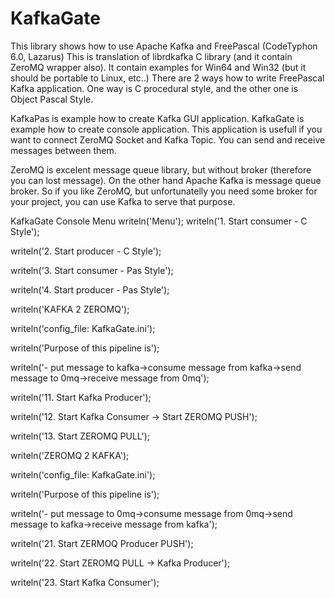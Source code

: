 # KafkaGate

This library shows how to use Apache Kafka and FreePascal (CodeTyphon 6.0, Lazarus)
This is translation of librdkafka C library (and it contain ZeroMQ wrapper also). 
It contain examples for Win64 and Win32 (but it should be portable to Linux, etc..)
There are 2 ways how to write FreePascal Kafka application. 
One way is C procedural style, and the other one is Object Pascal Style.

KafkaPas is example how to create Kafka GUI application. 
KafkaGate is example how to create console application. This application is usefull if you want to connect ZeroMQ Socket and Kafka Topic. You can send and receive messages between them. 

ZeroMQ is excelent message queue library, but without broker (therefore you can lost message).
On the other hand Apache Kafka is message queue broker. So if you like ZeroMQ, but unfortunatelly you need some broker for your project, you can use Kafka to serve that purpose.

KafkaGate Console Menu
writeln('Menu');
writeln('1. Start consumer - C Style');

writeln('2. Start producer - C Style');

writeln('3. Start consumer - Pas Style');

writeln('4. Start producer - Pas Style');

writeln('KAFKA 2 ZEROMQ');

writeln('config_file: KafkaGate.ini');

writeln('Purpose of this pipeline is');

writeln('- put message to kafka->consume message from kafka->send message to 0mq->receive message from 0mq');

writeln('11. Start Kafka Producer');

writeln('12. Start Kafka Consumer -> Start ZEROMQ PUSH');

writeln('13. Start ZEROMQ PULL');

writeln('ZEROMQ 2 KAFKA');

writeln('config_file: KafkaGate.ini');

writeln('Purpose of this pipeline is');

writeln('- put message to 0mq->consume message from 0mq->send message to kafka->receive message from kafka');

writeln('21. Start ZERMOQ Producer PUSH');

writeln('22. Start ZEROMQ PULL -> Kafka Producer');

writeln('23. Start Kafka Consumer');

